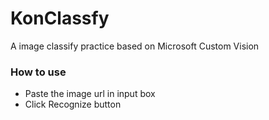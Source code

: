 # KonClassfy

A image classify practice based on Microsoft Custom Vision

### How to use

- Paste the image url in input box
- Click Recognize button
